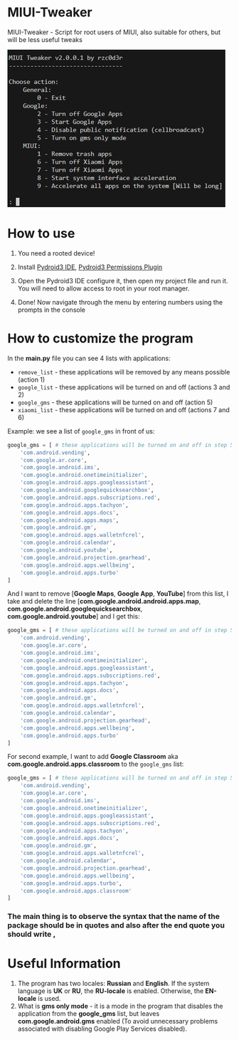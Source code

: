 # MIUI-Tweaker
MIUI-Tweaker - Script for root users of MIUI, also suitable for others, but will be less useful tweaks

![Project Preview](img/project_preview.png)

# How to use

1. You need a rooted device!

2. Install [Pydroid3 IDE](https://play.google.com/store/apps/details?id=ru.iiec.pydroid3), [Pydroid3 Permissions Plugin](https://play.google.com/store/apps/details?id=ru.iiec.pydroidpermissionsplugin)

3. Open the Pydroid3 IDE configure it, then open my project file and run it. You will need to allow access to root in your root manager. 

4. Done! Now navigate through the menu by entering numbers using the prompts in the console

# How to customize the program
In the **main.py** file you can see 4 lists with applications:
- ```remove_list``` - these applications will be removed by any means possible (action 1)
- ```google_list``` - these applications will be turned on and off (actions 3 and 2)
- ```google_gms```  - these applications will be turned on and off (action 5)
- ```xiaomi_list``` - these applications will be turned on and off (actions 7 and 6)

Example: we see a list of ```google_gms``` in front of us:
```python
google_gms = [ # these applications will be turned on and off in step 5
    'com.android.vending',
    'com.google.ar.core',
    'com.google.android.ims',
    'com.google.android.onetimeinitializer',
    'com.google.android.apps.googleassistant',
    'com.google.android.googlequicksearchbox',
    'com.google.android.apps.subscriptions.red',
    'com.google.android.apps.tachyon',
    'com.google.android.apps.docs',
    'com.google.android.apps.maps',
    'com.google.android.gm',
    'com.google.android.apps.walletnfcrel',
    'com.google.android.calendar',
    'com.google.android.youtube',
    'com.google.android.projection.gearhead',
    'com.google.android.apps.wellbeing',
    'com.google.android.apps.turbo'
]
```

And I want to remove [**Google Maps**, **Google App**, **YouTube**] from this list, I take and delete the line [**com.google.android.android.apps.map**, **com.google.android.googlequicksearchbox**, **com.google.android.youtube**] and I get this:
```python
google_gms = [ # these applications will be turned on and off in step 5
    'com.android.vending',
    'com.google.ar.core',
    'com.google.android.ims',
    'com.google.android.onetimeinitializer',
    'com.google.android.apps.googleassistant',
    'com.google.android.apps.subscriptions.red',
    'com.google.android.apps.tachyon',
    'com.google.android.apps.docs',
    'com.google.android.gm',
    'com.google.android.apps.walletnfcrel',
    'com.google.android.calendar',
    'com.google.android.projection.gearhead',
    'com.google.android.apps.wellbeing',
    'com.google.android.apps.turbo'
]
```

For second example, I want to add **Google Classroom** aka **com.google.android.apps.classroom** to the ``google_gms`` list:
```python
google_gms = [ # these applications will be turned on and off in step 5
    'com.android.vending',
    'com.google.ar.core',
    'com.google.android.ims',
    'com.google.android.onetimeinitializer',
    'com.google.android.apps.googleassistant',
    'com.google.android.apps.subscriptions.red',
    'com.google.android.apps.tachyon',
    'com.google.android.apps.docs',
    'com.google.android.gm',
    'com.google.android.apps.walletnfcrel',
    'com.google.android.calendar',
    'com.google.android.projection.gearhead',
    'com.google.android.apps.wellbeing',
    'com.google.android.apps.turbo',
    'com.google.android.apps.classroom'
]
```

### The main thing is to observe the syntax that the name of the package should be in quotes and also after the end quote you should write **,**

# Useful Information
1. The program has two locales: **Russian** and **English**. If the system language is **UK** or **RU**, the **RU-locale** is enabled. Otherwise, the **EN-locale** is used.
2. What is **gms only mode** - it is a mode in the program that disables the application from the **google_gms** list, but leaves **com.google.android.gms** enabled (To avoid unnecessary problems associated with disabling Google Play Services disabled).
